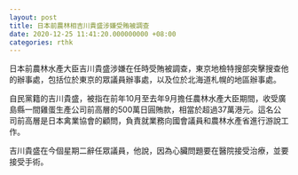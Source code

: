 ```yaml
---
layout: post
title: 日本前農林相吉川貴盛涉嫌受賄被調查
date: 2020-12-25 11:41:20.000000000 +08:00
categories: rthk
---
```


日本前農林水產大臣吉川貴盛涉嫌在任時受賄被調查，東京地檢特搜部突擊搜查他的辦事處，包括位於東京的眾議員辦事處，以及位於北海道札幌的地區辦事處。

自民黨籍的吉川貴盛，被指在前年10月至去年9月擔任農林水產大臣期間，收受廣島縣一間雞蛋生產公司前高層的500萬日圓賄款，相當於超過37萬港元。這名公司前高層是日本禽業協會的顧問，負責就業務向國會議員和農林水產省進行游說工作。

吉川貴盛在今個星期二辭任眾議員，他說，因為心臟問題要在醫院接受治療，並要接受手術。
